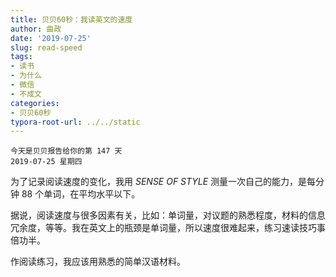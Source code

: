 ```yaml
---
title: 贝贝60秒：我读英文的速度
author: 曲政
date: '2019-07-25'
slug: read-speed
tags:
- 读书
- 为什么
- 微信
- 不成文
categories:
- 贝贝60秒
typora-root-url: ../../static
---
```


```
今天是贝贝报告给你的第 147 天
2019-07-25 星期四
```

为了记录阅读速度的变化，我用 *SENSE OF STYLE* 测量一次自己的能力，是每分钟 88 个单词，在平均水平以下。

据说，阅读速度与很多因素有关，比如：单词量，对议题的熟悉程度，材料的信息冗余度，等等。我在英文上的瓶颈是单词量，所以速度很难起来，练习速读技巧事倍功半。

作阅读练习，我应该用熟悉的简单汉语材料。